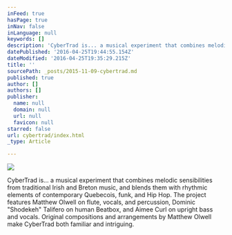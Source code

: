 ```yaml
---
inFeed: true
hasPage: true
inNav: false
inLanguage: null
keywords: []
description: 'CyberTrad is... a musical experiment that combines melodic sensibilities from traditional Irish and Breton music, and blends them with rhythmic elements of contemporary Quebecois, funk, and Hip Hop. The project features Matthew Olwell on flute, vocals, and percussion, Dominic “Shodekeh” Talifero on human Beatbox, and Aimee Curl on upright bass and vocals. Original compositions and arrangements by Matthew Olwell make CyberTrad both familiar and intriguing.'
datePublished: '2016-04-25T19:44:55.154Z'
dateModified: '2016-04-25T19:35:29.215Z'
title: ''
sourcePath: _posts/2015-11-09-cybertrad.md
published: true
author: []
authors: []
publisher:
  name: null
  domain: null
  url: null
  favicon: null
starred: false
url: cybertrad/index.html
_type: Article

---
```

![](https://the-grid-user-content.s3-us-west-2.amazonaws.com/e726af8c-3a24-4bf8-83d5-b0fc5b1807f7.jpg)

CyberTrad is... a musical experiment that combines melodic sensibilities from traditional Irish and Breton music, and blends them with rhythmic elements of contemporary Quebecois, funk, and Hip Hop. The project features Matthew Olwell on flute, vocals, and percussion, Dominic "Shodekeh" Talifero on human Beatbox, and Aimee Curl on upright bass and vocals. Original compositions and arrangements by Matthew Olwell make CyberTrad both familiar and intriguing.